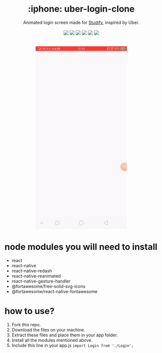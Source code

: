 <h1 align="center">:iphone: uber-login-clone</h1>
<p align="center">
	Animated login screen made for <a href="https://github.com/cmcodes1/Studify">Studify</a>, inspired by Uber. <br/><br/>
	<img src="https://img.shields.io/badge/Platform-Android-brightgreen.svg" />
  <img src="https://img.shields.io/badge/Version-1.0-green.svg" />
  <img src="https://img.shields.io/badge/Repo_Size-92_KB-orange.svg" />
  <img src="https://img.shields.io/badge/Editor-VS_Code-0078d7.svg" />
  <img src="https://img.shields.io/badge/Framework-React_Native-61dbfb.svg" />
  <img src="https://img.shields.io/badge/Language-JavaScript-f0db4f.svg" /> <br/> <br/> <br/>
	<img src="https://github.com/cmcodes1/uber-login-clone/blob/master/uber-login-clone-preview.gif" height="600px" width="300px" />
</p>

# node modules you will need to install

- react
- react-native
- react-native-redash
- react-native-reanimated
- react-native-gesture-handler
- @fortawesome/free-solid-svg-icons
- @fortawesome/react-native-fontawesome

# how to use?

1. Fork this repo.
2. Download the files on your machine.
3. Extract these files and place them in your app folder.
4. Install all the modules mentioned above.
5. Include this line in your app.js `import Login from './Login';`
